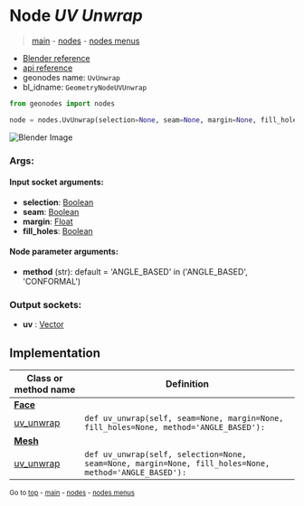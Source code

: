 # Node *UV Unwrap*

> [main](../index.md) - [nodes](nodes.md) - [nodes menus](nodes_menus.md)

- [Blender reference](https://docs.blender.org/manual/en/latest/modeling/geometry_nodes/uv/uv_unwrap.html)
- [api reference](https://docs.blender.org/api/current/bpy.types.GeometryNodeUVUnwrap.html)
- geonodes name: `UvUnwrap`
- bl_idname: `GeometryNodeUVUnwrap`

```python
from geonodes import nodes

node = nodes.UvUnwrap(selection=None, seam=None, margin=None, fill_holes=None, method='ANGLE_BASED')
```

![Blender Image](https://docs.blender.org/manual/en/latest/_images/node-types_GeometryNodeUVUnwrap.webp)

### Args:

#### Input socket arguments:

- **selection**: [Boolean](Boolean.md)
- **seam**: [Boolean](Boolean.md)
- **margin**: [Float](Float.md)
- **fill_holes**: [Boolean](Boolean.md)

#### Node parameter arguments:

- **method** (str): default = 'ANGLE_BASED' in ('ANGLE_BASED', 'CONFORMAL')

### Output sockets:

- **uv** : [Vector](Vector.md)

## Implementation

| Class or method name | Definition |
|----------------------|------------|
| **[Face](Face.md)** |
| [uv_unwrap](Face.md#uv_unwrap) | `def uv_unwrap(self, seam=None, margin=None, fill_holes=None, method='ANGLE_BASED'):` |
| **[Mesh](Mesh.md)** |
| [uv_unwrap](Mesh.md#uv_unwrap) | `def uv_unwrap(self, selection=None, seam=None, margin=None, fill_holes=None, method='ANGLE_BASED'):` |

<sub>Go to [top](#node-uv-unwrap) - [main](../index.md) - [nodes](nodes.md) - [nodes menus](nodes_menus.md)</sub>

